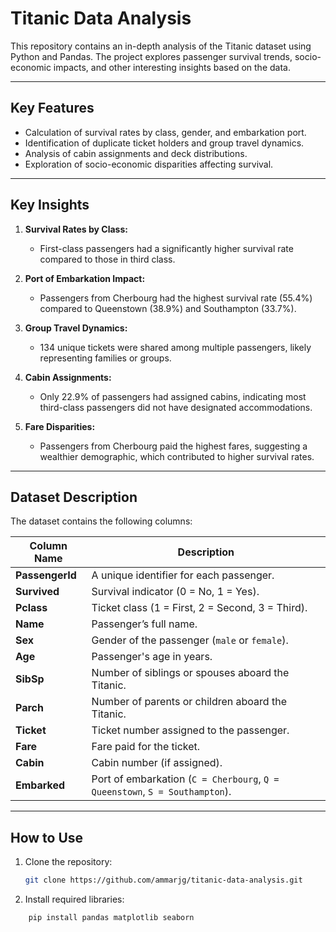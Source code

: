 # Titanic Data Analysis

This repository contains an in-depth analysis of the Titanic dataset using Python and Pandas. The project explores passenger survival trends, socio-economic impacts, and other interesting insights based on the data.

---

## Key Features
- Calculation of survival rates by class, gender, and embarkation port.
- Identification of duplicate ticket holders and group travel dynamics.
- Analysis of cabin assignments and deck distributions.
- Exploration of socio-economic disparities affecting survival.

---

## Key Insights
1. **Survival Rates by Class:**
   - First-class passengers had a significantly higher survival rate compared to those in third class.

2. **Port of Embarkation Impact:**
   - Passengers from Cherbourg had the highest survival rate (55.4%) compared to Queenstown (38.9%) and Southampton (33.7%).

3. **Group Travel Dynamics:**
   - 134 unique tickets were shared among multiple passengers, likely representing families or groups.

4. **Cabin Assignments:**
   - Only 22.9% of passengers had assigned cabins, indicating most third-class passengers did not have designated accommodations.

5. **Fare Disparities:**
   - Passengers from Cherbourg paid the highest fares, suggesting a wealthier demographic, which contributed to higher survival rates.

---

## Dataset Description

The dataset contains the following columns:

| Column Name   | Description |
|---------------|-------------|
| **PassengerId** | A unique identifier for each passenger. |
| **Survived**   | Survival indicator (0 = No, 1 = Yes). |
| **Pclass**     | Ticket class (1 = First, 2 = Second, 3 = Third). |
| **Name**       | Passenger’s full name. |
| **Sex**        | Gender of the passenger (`male` or `female`). |
| **Age**        | Passenger's age in years. |
| **SibSp**      | Number of siblings or spouses aboard the Titanic. |
| **Parch**      | Number of parents or children aboard the Titanic. |
| **Ticket**     | Ticket number assigned to the passenger. |
| **Fare**       | Fare paid for the ticket. |
| **Cabin**      | Cabin number (if assigned). |
| **Embarked**   | Port of embarkation (`C = Cherbourg`, `Q = Queenstown`, `S = Southampton`). |

---

## How to Use

1. Clone the repository:
   ```bash
   git clone https://github.com/ammarjg/titanic-data-analysis.git

2. Install required libraries:
```bash
    pip install pandas matplotlib seaborn
